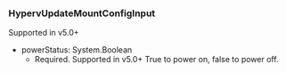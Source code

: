 ### HypervUpdateMountConfigInput
Supported in v5.0+

- powerStatus: System.Boolean
  - Required. Supported in v5.0+
      True to power on, false to power off.
